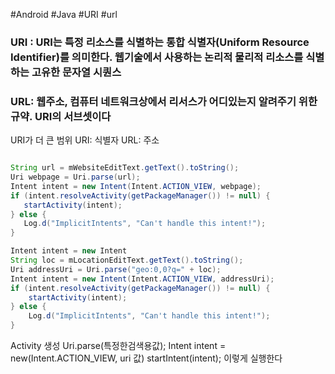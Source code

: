 #Android #Java #URI #url 
### URI : URI는 특정 리소스를 식별하는 통합 식별자(Uniform Resource Identifier)를 의미한다. 웹기술에서 사용하는 논리적 물리적 리소스를 식별하는 고유한 문자열 시퀀스
### URL: 웹주소, 컴퓨터 네트워크상에서 리서스가 어디있는지 알려주기 위한 규약. URI의 서브셋이다
URI가 더 큰 범위
URI: 식별자
URL: 주소

```Java

String url = mWebsiteEditText.getText().toString();
Uri webpage = Uri.parse(url);
Intent intent = new Intent(Intent.ACTION_VIEW, webpage);
if (intent.resolveActivity(getPackageManager()) != null) {
   startActivity(intent);
} else {
   Log.d("ImplicitIntents", "Can't handle this intent!");
}

Intent intent = new Intent
String loc = mLocationEditText.getText().toString();
Uri addressUri = Uri.parse("geo:0,0?q=" + loc);
Intent intent = new Intent(Intent.ACTION_VIEW, addressUri);
if (intent.resolveActivity(getPackageManager()) != null) {
	startActivity(intent);
} else {
	Log.d("ImplicitIntents", "Can't handle this intent!");
}
```
Activity 생성
Uri.parse(특정한검색용값);
Intent intent = new(Intent.ACTION_VIEW, uri 값)
startIntent(intent);
이렇게 실행한다